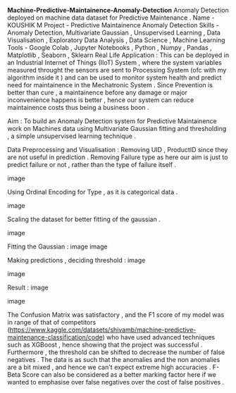 **Machine-Predictive-Maintainence-Anomaly-Detection**
Anomaly Detection deployed on machine data dataset for Predictive Maintenance .
Name - KOUSHIK M
Project - Predictive Maintainence Anomaly Detection
Skills - Anomaly Detection, Multivariate Gaussian , Unsupervised Learning , Data Visualisation , Exploratory Data Analysis , Data Science , Machine Learning
Tools - Google Colab , Jupyter Notebooks , Python , Numpy , Pandas , Matplotlib , Seaborn , Sklearn
Real Life Application :
This can be deployed in an Industrial Internet of Things (IIoT) System , where the system variables measured throught the sensors are sent to Processing System (ofc with my algorithm inside it ) and can be used to monitor system health and predict need for maintainence in the Mechatronic System . Since Prevention is better than cure , a maintainence before any damage or major inconvenience happens is better , hence our system can reduce maintainence costs thus being a business boon .

Aim :
To build an Anomaly Detection system for Predictive Maintainence work on Machines data using Multivariate Gaussian fitting and thresholding , a simple unsupervised learning technique .

Data Preprocessing and Visualisation :
Removing UID , ProductID since they are not useful in prediction . Removing Failure type as here our aim is just to predict failure or not , rather than the type of failure itself .

image

Using Ordinal Encoding for Type , as it is categorical data .

image

Scaling the dataset for better fitting of the gaussian .

image

Fitting the Gaussian :
image image

Making predictions , deciding threshold :
image

image

Result :
image

image

The Confusion Matrix was satisfactory , and the F1 score of my model was in range of that of competitors (https://www.kaggle.com/datasets/shivamb/machine-predictive-maintenance-classification/code) who have used advanced techniques such as XGBoost , hence showing that the project was successful . Furthermore , the threshold can be shifted to decrease the number of false negatives . The data is as such that the anomalies and the non anomalies are a bit mixed , and hence we can't expect extreme high accuracies . F-Beta Score can also be considered as a better marking factor here if we wanted to emphasise over false negatives over the cost of false positives .
